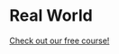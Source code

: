 # Real World

[Check out our free course!](https://academy.hoppersroppers.org/mod/page/view.php?id=944)

